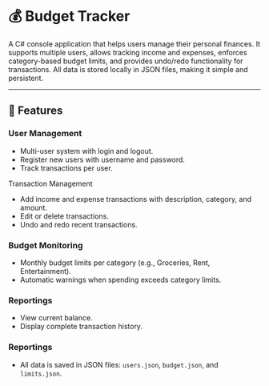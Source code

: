 # 💰 Budget Tracker

A C# console application that helps users manage their personal finances. 
It supports multiple users, allows tracking income and expenses, enforces category-based budget limits, and provides undo/redo functionality for transactions. 
All data is stored locally in JSON files, making it simple and persistent.

---

## 📝 Features

### User Management
- Multi-user system with login and logout.
- Register new users with username and password.
- Track transactions per user.

Transaction Management
- Add income and expense transactions with description, category, and amount.
- Edit or delete transactions.
- Undo and redo recent transactions.

### Budget Monitoring
- Monthly budget limits per category (e.g., Groceries, Rent, Entertainment).
- Automatic warnings when spending exceeds category limits.

### Reportings
- View current balance.
- Display complete transaction history.

### Reportings
- All data is saved in JSON files: `users.json`, `budget.json`, and `limits.json`.
